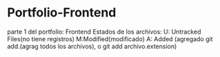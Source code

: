 # Portfolio-Frontend
parte 1 del portfolio: Frontend
Estados de los archivos:
U: Untracked Files(no tiene registros)
M:Modified(modificado)
A: Added (agregado git add.(agrag todos los archivos), o git add archivo.extension)